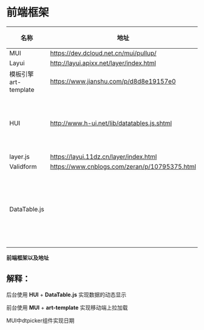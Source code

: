 # 前端框架

| 名称               | 地址                                            | 介绍       |
| ---------------- | --------------------------------------------- | -------- |
| MUI              | https://dev.dcloud.net.cn/mui/pullup/         |          |
| Layui            | http://layui.apixx.net/layer/index.html       |          |
| 模板引擎art-template | https://www.jianshu.com/p/d8d8e19157e0        |          |
| HUI              | http://www.h-ui.net/lib/datatables.js.shtml   | 后台页面使用   |
| layer.js         | https://layui.11dz.cn/layer/index.html        |          |
| Validform        | https://www.cnblogs.com/zeran/p/10795375.html |          |
| DataTable.js     |                                               | 实现动态加载列表 |

**前端框架以及地址**

## 解释：

后台使用 **HUI** + **DataTable.js** 实现数据的动态显示

前台使用 **MUI** + **art-template** 实现移动端上拉加载

MUI中dtpicker组件实现日期
